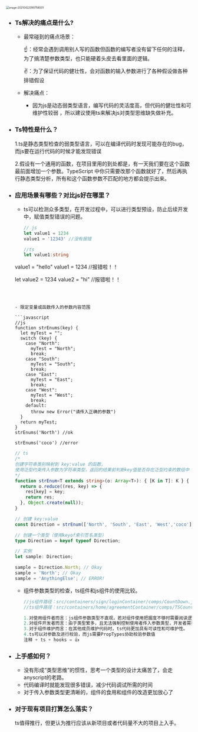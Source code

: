 <img src="/Users/other/Library/Application Support/typora-user-images/image-20210422090758001.png" alt="image-20210422090758001" style="zoom:50%;" />

- ### Ts解决的痛点是什么?

  - 最常碰到的痛点场景：

    ☝️：经常会遇到调用别人写的函数但函数的编写者没有留下任何的注释，为了搞清楚参数类型，也只能硬着头皮去看里面的逻辑。

    ✌️：为了保证代码的健壮性，会对函数的输入参数进行了各种假设做各种排错假设

  

  - 解决痛点：
    - 因为js是动态弱类型语言，编写代码的灵活度高，但代码的健壮性和可维护性较弱 ，所以建议使用ts来解决js对类型思维缺失做补充。

  

- ### Ts特性是什么？

  1.ts是静态类型检查的弱类型语言，可以在编译代码时发现可能存在的bug，而js要在运行代码的时候才能发现错误

  2.假设有一个通用的函数，在项目里用的到处都是，有一天我们要在这个函数最前面增加一个参数。TypeScript 中你只需要改那个函数就好了，然后再执行静态类型分析，所有和这个函数参数不匹配的地方都会提示出来。

  

- ### 应用场景有哪些？对比js好在哪里？

  - ts可以检测众多类型，在开发过程中，可以进行类型预设，防止后续开发中，赋值类型错误的问题。

    ```javascript
    // js
    let value1 = 1234
    value1 = '12343' //没有报错
    ```
    
    ```typescript
    //ts
    let value1:string
  value1 = "hello"
    value1 = 1234 //报错啦！！
    
    let value2 = 1234
    value2 = "hi" //报错啦！！
    ```

    

  - 限定变量或函数传入的参数内容范围

    ```javascript
    //js
    function strEnums(key) {
      let myTest = "";
      switch (key) {
        case "North":
          myTest = "North";
          break;
        case "South":
          myTest = "South";
          break;
        case "East":
          myTest = "East";
          break;
        case "West":
          myTest = "West";
          break;
        default:
          throw new Error("请传入正确的参数")
      }
      return myTest;
    }
    strEnums('North') //ok
    
    strEnums('coco') //error
    ```
    
    
    
    ```typescript
    // ts
    /*
    创建字符串类别映射到 key:value 的函数，
    使用泛型约束传入参数为字符串类型，返回的结果前判断key值是否存在泛型约束的数组中
    */
    function strEnum<T extends string>(o: Array<T>): { [K in T]: K } {
      return o.reduce((res, key) => {
        res[key] = key;
        return res;
      }, Object.create(null));
    }
    
    // 创建 key:value 
    const Direction = strEnum(['North', 'South', 'East', 'West','coco']);
    
    // 创建一个类型（使用keyof索引签名类型）
    type Direction = keyof typeof Direction;
    
    // 实例
    let sample: Direction;
    
    sample = Direction.North; // Okay
    sample = 'North'; // Okay
    sample = 'AnythingElse'; // ERROR!
    ```
    
    
    
  - 组件参数类型的检查，ts组件和js组件的使用比较。

    ```javascript
    //js组件路径：src/containers/sign/loginContainer/comps/CountDown.js
    //ts组件路径：src/containers/home/agreementContainer/comps/TSCountDown.tsx
    
    1.对使用组件者而言：js组件参数类型不直观，若对组件使用把握度不够时需要阅读逻辑后再去思考参数传入的安全性。
    2.对组件开发者而言：由于类型繁多，且无法强制控制使用者传入参数类型，开发者需要考虑参数传入的类型或是否为空的问题做过多的安全校验。
    3.对于组件维护而言：在其他成员维护代码时，ts代码更加具有可读性和可维护性。
    4.ts可以对参数及进行校验，而js需要PropTypes协助校验参数值
    注释 + ts + hooks = 👍 
    
    ```

  

- ### 上手感如何？

  - 没有形成“类型思维”的惯性，思考一个类型的设计太痛苦了，会走anyscript的老路。
  - 代码编译时就能发现很多错误，减少代码调试所需的时间
  - 对于传入参数类型更清晰的，组件的食用和组件的改造更加放心了

  

- ### 对于现有项目打算怎么落实？

  ts值得推行，但更认为推行应该从新项目或者代码量不大的项目上入手。

  

